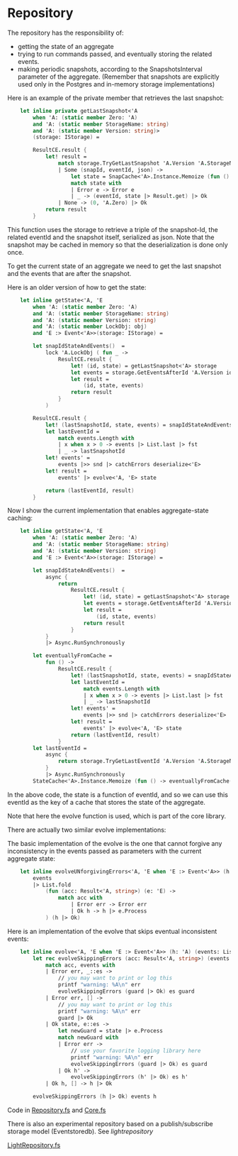 # Repository
The repository has the responsibility of:
- getting the state of an aggregate
- trying to run commands passed, and eventually storing the related events.
- making periodic snapshots, according to the SnapshotsInterval parameter of the aggregate.
(Remember that snapshots are explicitly used only in the Postgres and in-memory storage implementations)

Here is an example of the private member that retrieves the last snapshot:

```FSharp
    let inline private getLastSnapshot<'A 
        when 'A: (static member Zero: 'A) 
        and 'A: (static member StorageName: string)
        and 'A: (static member Version: string)>
        (storage: IStorage) = 

        ResultCE.result {
            let! result =
                match storage.TryGetLastSnapshot 'A.Version 'A.StorageName  with
                | Some (snapId, eventId, json) ->
                    let state = SnapCache<'A>.Instance.Memoize (fun () -> json |> deserialize<'A>) snapId
                    match state with
                    | Error e -> Error e
                    | _ -> (eventId, state |> Result.get) |> Ok
                | None -> (0, 'A.Zero) |> Ok
            return result
        }
```
This function uses the storage to retrieve a triple of the snapshot-Id, the related eventId and the snapshot itself, serialized as json.
Note that the snapshot may be cached in memory so that the deserialization is done only once.

To get the current state of an aggregate we need to get the last snapshot and the events that are after the snapshot.

Here is an older version of how to get the state:

```Fsharp
    let inline getState<'A, 'E
        when 'A: (static member Zero: 'A)
        and 'A: (static member StorageName: string)
        and 'A: (static member Version: string)
        and 'A: (static member LockObj: obj)
        and 'E :> Event<'A>>(storage: IStorage) = 

        let snapIdStateAndEvents()  =
            lock 'A.LockObj ( fun _ ->
                ResultCE.result {
                    let! (id, state) = getLastSnapshot<'A> storage
                    let events = storage.GetEventsAfterId 'A.Version id 'A.StorageName
                    let result =
                        (id, state, events)
                    return result
                }
            )

        ResultCE.result {
            let! (lastSnapshotId, state, events) = snapIdStateAndEvents()
            let lastEventId =
                match events.Length with
                | x when x > 0 -> events |> List.last |> fst
                | _ -> lastSnapshotId 
            let! events' =
                events |>> snd |> catchErrors deserialize<'E>
            let! result =
                events' |> evolve<'A, 'E> state

            return (lastEventId, result)
        }
```

Now I show the current implementation that enables aggregate-state caching:

```FSharp
    let inline getState<'A, 'E
        when 'A: (static member Zero: 'A)
        and 'A: (static member StorageName: string)
        and 'A: (static member Version: string)
        and 'E :> Event<'A>>(storage: IStorage) = 

        let snapIdStateAndEvents()  =
            async {
                return
                    ResultCE.result {
                        let! (id, state) = getLastSnapshot<'A> storage
                        let events = storage.GetEventsAfterId 'A.Version id 'A.StorageName
                        let result =
                            (id, state, events)
                        return result
                    }
            }
            |> Async.RunSynchronously

        let eventuallyFromCache = 
            fun () ->
                ResultCE.result {
                    let! (lastSnapshotId, state, events) = snapIdStateAndEvents()
                    let lastEventId =
                        match events.Length with
                        | x when x > 0 -> events |> List.last |> fst
                        | _ -> lastSnapshotId 
                    let! events' =
                        events |>> snd |> catchErrors deserialize<'E>
                    let! result =
                        events' |> evolve<'A, 'E> state
                    return (lastEventId, result)
                }
        let lastEventId = 
            async {
                return storage.TryGetLastEventId 'A.Version 'A.StorageName |> Option.defaultValue 0
            } 
            |> Async.RunSynchronously
        StateCache<'A>.Instance.Memoize (fun () -> eventuallyFromCache()) (lastEventId, 'A.StorageName)
```

In the above code, the state is a function of eventId, and so we can use this eventId as the key of a cache that stores the state of the aggregate.

Note that here the evolve function is used, which is part of the core library.

There are actually two similar evolve implementations:

The basic implementation of the evolve is the one that cannot forgive any inconsistency in the  events passed as parameters with the current aggregate state:

```Fsharp
    let inline evolveUNforgivingErrors<'A, 'E when 'E :> Event<'A>> (h: 'A) (events: List<'E>) =
        events
        |> List.fold
            (fun (acc: Result<'A, string>) (e: 'E) ->
                match acc with
                    | Error err -> Error err 
                    | Ok h -> h |> e.Process
            ) (h |> Ok)
```


Here is an implementation of the evolve that skips eventual inconsistent events:

```Fsharp
    let inline evolve<'A, 'E when 'E :> Event<'A>> (h: 'A) (events: List<'E>): Result<'A, string> =
        let rec evolveSkippingErrors (acc: Result<'A, string>) (events: List<'E>) (guard: 'A) =
            match acc, events with
            | Error err, _::es -> 
                // you may want to print or log this
                printf "warning: %A\n" err
                evolveSkippingErrors (guard |> Ok) es guard
            | Error err, [] -> 
                // you may want to print or log this
                printf "warning: %A\n" err
                guard |> Ok
            | Ok state, e::es ->
                let newGuard = state |> e.Process
                match newGuard with
                | Error err -> 
                    // use your favorite logging library here
                    printf "warning: %A\n" err
                    evolveSkippingErrors (guard |> Ok) es guard
                | Ok h' ->
                    evolveSkippingErrors (h' |> Ok) es h'
            | Ok h, [] -> h |> Ok

        evolveSkippingErrors (h |> Ok) events h
```

Code in [Repository.fs](https://github.com/tonyx/Micro_ES_FSharp_Lib/blob/main/Sharpino.Lib/Repository.fs) and
[Core.fs](https://github.com/tonyx/Micro_ES_FSharp_Lib/blob/main/Sharpino.Lib/Core.fs)


There is also an experimental repository based on a publish/subscribe storage model (Eventstoredb).
See _lightrepository_

 [LightRepository.fs](https://github.com/tonyx/Micro_ES_FSharp_Lib/blob/main/Sharpino.Lib/LightRepository.fs) 

